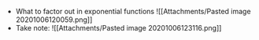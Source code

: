 - What to factor out in exponential functions
![[Attachments/Pasted image 20201006120059.png]]
- Take note:
 ![[Attachments/Pasted image 20201006123116.png]]